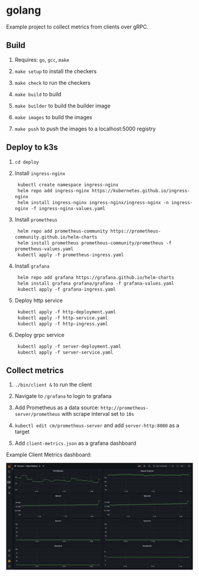 # golang

Example project to collect metrics from clients over gRPC.

## Build

1. Requires: `go`, `gcc`, `make`

1. `make setup` to install the checkers

1. `make check` to run the checkers

1. `make build` to build

1. `make builder` to build the builder image

1. `make images` to build the images

1. `make push` to push the images to a localhost:5000 registry

## Deploy to k3s

1. `cd deploy`

1. Install `ingress-nginx`

		kubectl create namespace ingress-nginx
		helm repo add ingress-nginx https://kubernetes.github.io/ingress-nginx
		helm install ingress-nginx ingress-nginx/ingress-nginx -n ingress-nginx -f ingress-nginx-values.yaml

1. Install `prometheus`

		helm repo add prometheus-community https://prometheus-community.github.io/helm-charts
		helm install prometheus prometheus-community/prometheus -f prometheus-values.yaml
		kubectl apply -f prometheus-ingress.yaml

1. Install `grafana`

		helm repo add grafana https://grafana.github.io/helm-charts
		helm install grafana grafana/grafana -f grafana-values.yaml
		kubectl apply -f grafana-ingress.yaml

1. Deploy http service

		kubectl apply -f http-deployment.yaml
		kubectl apply -f http-service.yaml
		kubectl apply -f http-ingress.yaml

1. Deploy grpc service

		kubectl apply -f server-deployment.yaml
		kubectl apply -f server-service.yaml

## Collect metrics

1. `./bin/client &` to run the client

1. Navigate to `/grafana` to login to grafana

1. Add Prometheus as a data source: `http://prometheus-server/prometheus` with scrape interval set to `10s`

1. `kubectl edit cm/prometheus-server` and add `server-http:8080` as a target

1. Add `client-metrics.json` as a grafana dashboard

Example Client Metrics dashboard:

![client-metrics dashboard](images/dashboard.png)
